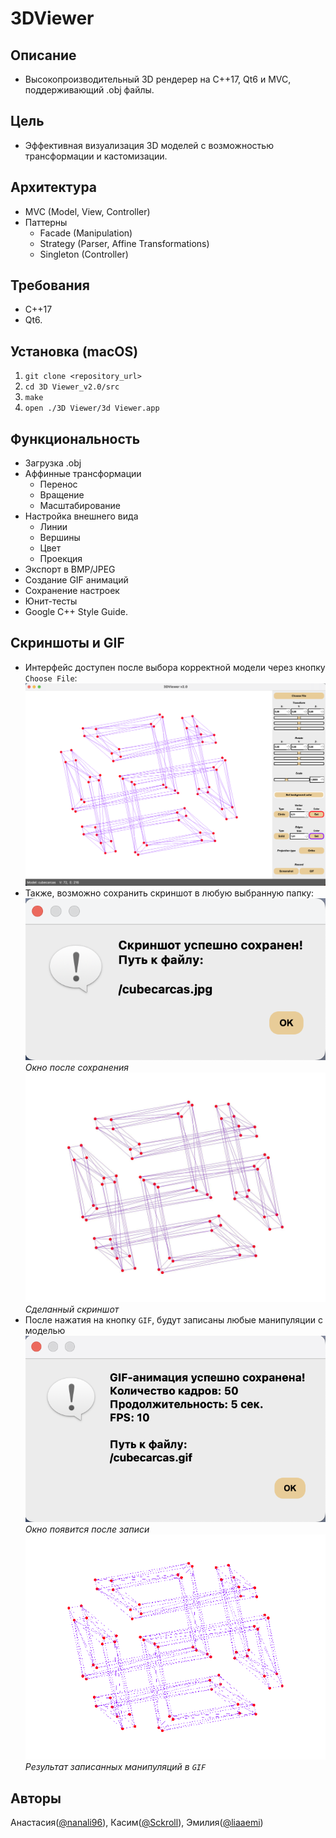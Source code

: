 # 3DViewer

## Описание

- Высокопроизводительный 3D рендерер на C++17, Qt6 и MVC, поддерживающий .obj файлы.

## Цель

- Эффективная визуализация 3D моделей с возможностью трансформации и кастомизации.

## Архитектура

- MVC (Model, View, Controller)
- Паттерны
  - Facade (Manipulation)
  - Strategy (Parser, Affine Transformations)
  - Singleton (Controller)

## Требования

- C++17
- Qt6.

## Установка (macOS)

1. `git clone <repository_url>`
2. `cd 3D Viewer_v2.0/src`
3. `make`
4. `open ./3D Viewer/3d Viewer.app`

## Функциональность

- Загрузка .obj
- Аффинные трансформации
  - Перенос
  - Вращение
  - Масштабирование
- Настройка внешнего вида
  - Линии
  - Вершины
  - Цвет
  - Проекция
- Экспорт в BMP/JPEG
- Создание GIF анимаций
- Сохранение настроек
- Юнит-тесты
- Google C++ Style Guide.

## Скриншоты и GIF

- Интерфейс доступен после выбора корректной модели через кнопку `Choose File`:
  ![img_1][img_1]
- Также, возможно сохранить скриншот в любую выбранную папку:
  ![img_2][img_2] \
  *Окно после сохранения* \
  ![img_3][img_3] \
  *Сделанный скриншот*
- После нажатия на кнопку `GIF`, будут записаны любые манипуляции с моделью
  ![img_4][img_4] \
  *Окно появится после записи* \
  ![img_5][img_5] \
  *Результат записанных манипуляций в `GIF`*

[img_1]: images/img_1.png
[img_2]: images/img_2.png
[img_3]: images/cubecarcas.jpg
[img_4]: images/img_3.png
[img_5]: images/cubecarcas.gif

## Авторы

Анастасия([@nanali96](https://t.me/nanali96)), Касим([@Sckroll](https://t.me/Sckroll)), Эмилия([@liaaemi](https://t.me/liaaemi))
